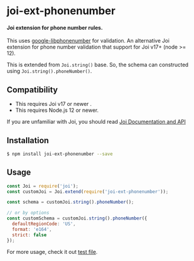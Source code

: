 # joi-ext-phonenumber

#### Joi extension for phone number rules.

This uses [google-libphonenumber](https://github.com/ruimarinho/google-libphonenumber) for validation. An alternative Joi extension for phone number validation that support for Joi v17+ (node >= 12).

This is extended from `Joi.string()` base. So, the schema can constructed using `Joi.string().phoneNumber()`.

## Compatibility

- This requires Joi v17 or newer .
- This requires Node.js 12 or newer.

If you are unfamiliar with Joi, you should read [Joi Documentation and API](https://joi.dev/api/)

## Installation

```bash
$ npm install joi-ext-phonenumber --save
```

## Usage

```js
const Joi = require('joi');
const customJoi = Joi.extend(require('joi-ext-phonenumber'));

const schema = customJoi.string().phoneNumber();

// or by options
const customSchema = customJoi.string().phoneNumber({
  defaultRegionCode: 'US',
  format: 'e164',
  strict: false
});
```

For more usage, check it out [test file](./test/index.js).
